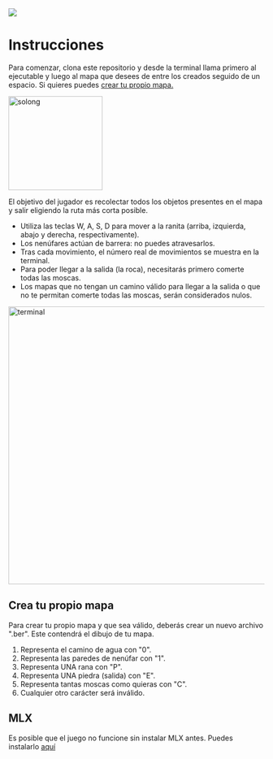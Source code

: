 <img src="https://github.com/marinitx/so_long/assets/123256807/32a0289d-6dc8-4444-bb36-7f5e0f13fe05">

<h1>Instrucciones</h1>

<p>Para comenzar, clona este repositorio y desde la terminal llama primero al ejecutable y luego al mapa que desees de entre los creados seguido de un espacio. Si quieres puedes <a href="#create">crear tu propio mapa.</a></p>
<img width="185" alt="solong" src="https://github.com/marinitx/so_long/assets/123256807/5a76f8e6-75fa-4d7c-833b-3acbaa3d3938">

<p>El objetivo del jugador es recolectar todos los objetos presentes en el mapa y salir eligiendo la ruta más corta posible.</p>
<ul>
  <li>Utiliza las teclas W, A, S, D para mover a la ranita (arriba, izquierda, abajo y derecha, respectivamente).</li>
  <li>Los nenúfares actúan de barrera: no puedes atravesarlos.</li>
  <li>Tras cada movimiento, el número real de movimientos se muestra en la terminal.</li>
  <li>Para poder llegar a la salida (la roca), necesitarás primero comerte todas las moscas.</li>
  <li>Los mapas que no tengan un camino válido para llegar a la salida o que no te permitan comerte todas las moscas, serán considerados nulos.</li>
</ul>
<img width="547" alt="terminal" src="https://github.com/marinitx/so_long/assets/123256807/6b0b196b-dddf-4a41-a4af-67870824d356">

<h2 id="create">Crea tu propio mapa</h2>

<p>Para crear tu propio mapa y que sea válido, deberás crear un nuevo archivo ".ber". Este contendrá el dibujo de tu mapa.</p>
<ol>
  <li>Representa el camino de agua con "0".</li>
  <li>Representa las paredes de nenúfar con "1".</li>
  <li>Representa UNA rana con "P".</li>
  <li>Representa UNA piedra (salida) con "E".</li>
  <li>Representa tantas moscas como quieras con "C".</li>
  <li>Cualquier otro carácter será inválido.</li>
</ol>

<h2>MLX</h2>
<p>Es posible que el juego no funcione sin instalar MLX antes. Puedes instalarlo <a href="https://ml-explore.github.io/mlx/build/html/install.html">aquí</a></p>
